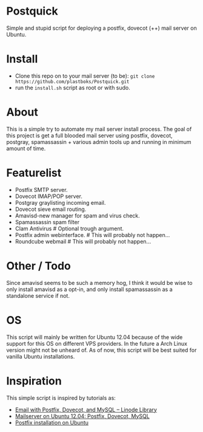 Postquick
=========
Simple and stupid script for deploying a postfix, dovecot (++) mail server on Ubuntu.

Install
=======
  * Clone this repo on to your mail server (to be): `git clone https://github.com/plastboks/Postquick.git`
  * run the `install.sh` script as root or with sudo.

About
=====
This is a simple try to automate my mail server install process. The goal of this project is get a full blooded mail server using postfix, dovecot, postgray, spamassassin + various admin tools up and running in minimum amount of time.

Featurelist
===========
  * Postfix SMTP server.
  * Dovecot IMAP/POP server.
  * Postgray graylisting incoming email.
  * Dovecot sieve email routing.
  * Amavisd-new manager for spam and virus check.
  * Spamassassin spam filter
  * Clam Antivirus # Optional trough argument.
  * Postfix admin webinterface. # This will probably not happen...
  * Roundcube webmail # This will probably not happen...

Other / Todo
=============
Since amavisd seems to be such a memory hog, I think it would be wise to only install amavisd as a opt-in, and only install spamassassin as a standalone service if not.

OS
==
This script will mainly be written for Ubuntu 12.04 because of the wide support for this OS on different VPS providers. In the future a Arch Linux version might not be unheard of. As of now, this script will be best suited for vanilla Ubuntu installations.

Inspiration 
===========
This simple script is inspired by tutorials as:
  * [Email with Postfix, Dovecot, and MySQL – Linode Library](https://library.linode.com/email/postfix/postfix2.9.6-dovecot2.0.19-mysql)
  * [Mailserver on Ubuntu 12.04: Postfix, Dovecot, MySQL](https://www.exratione.com/2012/05/a-mailserver-on-ubuntu-1204-postfix-dovecot-mysql/)
  * [Postfix installation on Ubuntu](http://www.serverubuntu.it/postfix-dovecot-guide)
